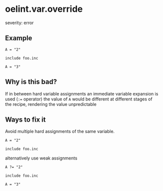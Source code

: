 # oelint.var.override

severity: error

## Example

```
A = "2"

include foo.inc

A = "3"
```

## Why is this bad?

If in between hard variable assignments an immediate variable expansion is used (``:=`` operator) the value of ``A`` would be different
at different stages of the recipe, rendering the value unpredictable

## Ways to fix it

Avoid multiple hard assignments of the same variable.

```
A = "2"

include foo.inc
```

alternatively use weak assignments

```
A ?= "2"

include foo.inc

A = "3"
```
